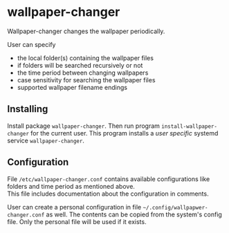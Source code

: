 # wallpaper-changer

Wallpaper-changer changes the wallpaper periodically.

User can specify
- the local folder(s) containing the wallpaper files
- if folders will be searched recursively or not
- the time period between changing wallpapers
- case sensitivity for searching the wallpaper files
- supported wallpaper filename endings

## Installing

Install package `wallpaper-changer`. Then run program `install-wallpaper-changer` for the current user. This program installs a *user specific* systemd service `wallpaper-changer`.

## Configuration

File `/etc/wallpaper-changer.conf` contains available configurations like folders and time period as mentioned above.<br>
This file includes documentation about the configuration in comments.

User can create a personal configuration in file `~/.config/wallpapwer-changer.conf` as well. The contents can be copied from the system's config file. Only the personal file will be used if it exists.